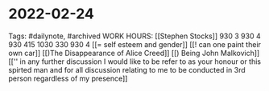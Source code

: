 # 2022-02-24
Tags: #dailynote, #archived 
WORK HOURS: [[Stephen Stocks]]
930 3
930 4
930 415
1030 330
930 4
[[= self esteem and gender]]
[[! can one paint their own car]]
[[)The Disappearance of Alice Creed]]
[[) Being John Malkovich]]
[['' in any further discussion I would like to be refer to as your honour or this spirted man and for all discussion relating to me to be conducted in 3rd person regardless of my presence]]

